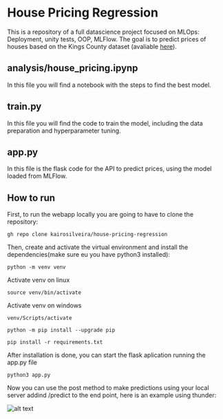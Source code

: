 # House Pricing Regression

This is a repository of a full datascience project focused on MLOps: Deployment, unity tests, OOP, MLFlow. The goal is to predict prices of houses based on the Kings County dataset (avaliable [here]).

 

## analysis/house_pricing.ipynp
In this file you will find a notebook with the steps to find the best model.

## train.py
In this file you will find the code to train the model, including the data preparation and hyperparameter tuning.

## app.py
In this file is the flask code for the API to predict prices, using the model loaded from MLFlow.

## How to run
First, to run the webapp locally you are going to have to clone the repository:

    gh repo clone kairosilveira/house-pricing-regression

Then, create and activate the virtual environment and install the dependencies(make sure eu you have python3 installed):

    python -m venv venv

Activate venv on linux

    source venv/bin/activate 

Activate venv on windows

    venv/Scripts/activate 

    python -m pip install --upgrade pip

    pip install -r requirements.txt

After installation is done, you can start the flask aplication running the app.py file

    python3 app.py

Now you can use the post method to make predictions using your local server addind /predict to the end point, here is an example using thunder:

![alt text](tests/API_test_thunder.png.png)





[here]: https://www.kaggle.com/harlfoxem/housesalesprediction
